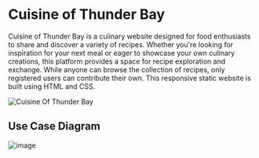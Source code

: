 # Cuisine of Thunder Bay

Cuisine of Thunder Bay is a culinary website designed for food enthusiasts to share and discover a variety of recipes. Whether you're looking for inspiration for your next meal or eager to showcase your own culinary creations, this platform provides a space for recipe exploration and exchange. While anyone can browse the collection of recipes, only registered users can contribute their own. This responsive static website is built using HTML and CSS.

![Cuisine Of Thunder Bay](https://github.com/user-attachments/assets/524c1def-78e6-41a4-973c-93c1403900c5)


## Use Case Diagram

![image](https://github.com/user-attachments/assets/ac9dde48-1f5b-4822-a1b6-85c6e1c7afcd)

